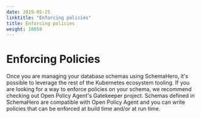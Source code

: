 ```yaml
---
date: 2019-05-25
linktitle: "Enforcing policies"
title: Enforcing policies
weight: 10050
---
```


# Enforcing Policies

Once you are managing your database schemas using SchemaHero, it's possible to leverage the rest of the Kubernetes ecosystem tooling. If you are looking for a way to enforce policies on your schema, we recommend checking out Open Policy Agent's Gatekeeper project. Schemas defined in SchemaHero are compatible with Open Policy Agent and you can write policies that can be enforced at build time and/or at run time.

